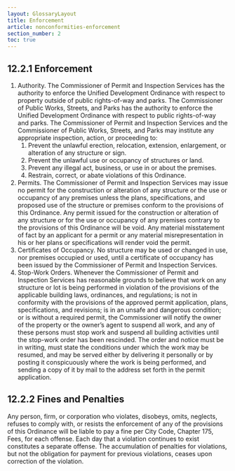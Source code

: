 ```yaml
---
layout: GlossaryLayout
title: Enforcement
article: nonconformities-enforcement
section_number: 2
toc: true
---
```


## 12.2.1 Enforcement

1. Authority. The Commissioner of Permit and Inspection Services has the authority to enforce the Unified Development Ordinance with respect to property outside of public rights-of-way and parks. The Commissioner of Public Works, Streets, and Parks has the authority to enforce the Unified Development Ordinance with respect to public rights-of-way and parks. The Commissioner of Permit and Inspection Services and the Commissioner of Public Works, Streets, and Parks may institute any appropriate inspection, action, or proceeding to:
   1. Prevent the unlawful erection, relocation, extension, enlargement, or alteration of any structure or sign.
   2. Prevent the unlawful use or occupancy of structures or land.
   3. Prevent any illegal act, business, or use in or about the premises.
   4. Restrain, correct, or abate violations of this Ordinance.
2. Permits. The Commissioner of Permit and Inspection Services may issue no permit for the construction or alteration of any structure or the use or occupancy of any premises unless the plans, specifications, and proposed use of the structure or premises conform to the provisions of this Ordinance. Any permit issued for the construction or alteration of any structure or for the use or occupancy of any premises contrary to the provisions of this Ordinance will be void. Any material misstatement of fact by an applicant for a permit or any material misrepresentation in his or her plans or specifications will render void the permit.
3. Certificates of Occupancy. No structure may be used or changed in use, nor premises occupied or used, until a certificate of occupancy has been issued by the Commissioner of Permit and Inspection Services.
4. Stop-Work Orders. Whenever the Commissioner of Permit and Inspection Services has reasonable grounds to believe that work on any structure or lot is being performed in violation of the provisions of the applicable building laws, ordinances, and regulations; is not in conformity with the provisions of the approved permit application, plans, specifications, and revisions; is in an unsafe and dangerous condition; or is without a required permit, the Commissioner will notify the owner of the property or the owner’s agent to suspend all work, and any of these persons must stop work and suspend all building activities until the stop-work order has been rescinded. The order and notice must be in writing, must state the conditions under which the work may be resumed, and may be served either by delivering it personally or by posting it conspicuously where the work is being performed, and sending a copy of it by mail to the address set forth in the permit application.

## 12.2.2 Fines and Penalties

Any person, firm, or corporation who violates, disobeys, omits, neglects, refuses to comply with, or resists the enforcement of any of the provisions of this Ordinance will be liable to pay a fine per City Code, Chapter 175, Fees, for each offense. Each day that a violation continues to exist constitutes a separate offense. The accumulation of penalties for violations, but not the obligation for payment for previous violations, ceases upon correction of the violation.
